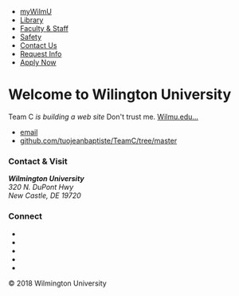 <!DOCTYPE html>
<html>
	<head>
		<title>Wilmington University</title>
		<!-- link to main stylesheet -->
		<link rel="stylesheet" type="text/css" href="/css/main.css">
	</head>
	<body>
		<nav>
    		<ul>
        <li><a href="https://www.wilmu.edu/portals/index.aspx">myWilmU</a></li>
        <li><a href="https://www.wilmu.edu/library/index.aspx">Library</a></li>
        <li><a href="https://www.wilmu.edu/staff.aspx">Faculty &amp; Staff</a></li>
        <li><a href="https://www.wilmu.edu/safety/index.aspx">Safety</a></li>
        <li><a href="https://www.wilmu.edu/contact.aspx">Contact Us</a></li>
        <li><a href="https://www.wilmu.edu/admission/inquiry.aspx" id="req-info">Request Info</a></li>
        <li><a href="https://www.wilmu.edu/admission/applyonline.aspx" id="apply-now" >Apply Now</a></li>
    		</ul>
		</nav>
		<div class="container">
    		<div class="blurb">
        		<h1>Welcome to Wilington University</h1>
				<p>Team C  <em>is building a web site</em> Don't trust me. <a href="/about">Wilmu.edu...</a></p>
    		</div><!-- /.blurb -->
		</div><!-- /.container -->
 		<footer>
    		<ul>
        		<li><a href="mailto:shankerkarra@gmail.com">email</a></li>
        		<li><a href="https://github.com/tuojeanbaptiste/TeamC/tree/master">github.com/tuojeanbaptiste/TeamC/tree/master</a></li>
			</ul>
		</footer>
    <footer id="footer">
	<div class="container">
		<div class="row">
			<div id="footer-contact" class="col-xs-12 col-sm-12 col-md-4 col-lg-4">
				<h3>Contact &amp; Visit</h3>
					<div class="row" class="col-xs-8">
							<div id="address">
								<address>
								<strong> Wilmington University</strong><br>
								320 N. DuPont Hwy<br>
								New Castle, DE 19720
								</address>
							</div>							
					</div>
				 	 </div>
			<div id="footer-link-wrapper"  class="col-xs-12 col-sm-12 col-md-8 col-lg-8">
			 	<div class="row">
			 		<div id="footer-links" class="col-sm-8">						
			 			</div>
			 			<div id="social-wrapper" class="col-sm-4">
		 					<h3>Connect</h3>
						  <ul class="social-icons">
							<li class="social-icons-item social-icons-item-facebook">
							 <a href="https://www.facebook.com/WilmingtonUniversity" data-toggle="tooltip" data-placement="top" title="WilmU on Facebook" target="_blank">
								<i class="fa fa-facebook">&#65279;</i>
							  </a>
							</li>
							<li class="social-icons-item social-icons-item-twitter">
							  <a class="twitter" href="https://twitter.com/theWilmU" data-toggle="tooltip" data-placement="top" title="@theWilmU on Twitter" target=" _blank"><i class="fa fa-twitter">&#65279;</i></a>
							</li>
							<li class="social-icons-item social-icons-item-instagram">
							   <a href="https://www.instagram.com/wilmingtonuniversity" data-toggle="tooltip" data-placement="top" title="@wilmingtonuniversity on Instagram" target="_blank">
								 <i class="fa fa-instagram">&#65279;</i>
							   </a>
							</li>
							<li class="social-icons-item social-icons-item-linkedin">
							  <a href="https://www.linkedin.com/edu/wilmington-university-18075" data-toggle="tooltip" data-placement="top" title="Linkedin University Page" target="_blank">
								  <i class="fa fa-linkedin">&#65279;</i>
							   </a>
							</li>
							<li class="social-icons-item social-icons-item-youtube">
							   <a href="https://www.youtube.com/user/wilmu68" data-toggle="tooltip" data-placement="top" title="WilmU on YouTube" target="_blank">
								   <i class="fa fa-youtube">&#65279;</i>
							   </a>
							</li>
						 </ul>
					 </div>
				 </div>
			</div> <!-- END .row -->
		</div> <!-- END .container -->
			<p class="copyright">&copy; 2018 Wilmington University</p>	
</footer>    
	</body>
</html>
